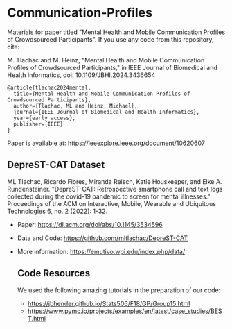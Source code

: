 # Communication-Profiles
Materials for paper titled "Mental Health and Mobile Communication Profiles of Crowdsourced Participants". If you use any code from this repository, cite:

M. Tlachac and M. Heinz, "Mental Health and Mobile Communication Profiles of Crowdsourced Participants," in IEEE Journal of Biomedical and Health Informatics, doi: 10.1109/JBHI.2024.3436654

```
@article{tlachac2024mental,
  title={Mental Health and Mobile Communication Profiles of Crowdsourced Participants},
  author={Tlachac, ML and Heinz, Michael},
  journal={IEEE Journal of Biomedical and Health Informatics},
  year={early access},
  publisher={IEEE}
}
```
Paper is available at: https://ieeexplore.ieee.org/document/10620607

## DepreST-CAT Dataset

ML Tlachac, Ricardo Flores, Miranda Reisch, Katie Houskeeper, and Elke A. Rundensteiner. "DepreST-CAT: Retrospective smartphone call and text logs collected during the covid-19 pandemic to screen for mental illnesses." Proceedings of the ACM on Interactive, Mobile, Wearable and Ubiquitous Technologies 6, no. 2 (2022): 1-32.
* Paper: https://dl.acm.org/doi/abs/10.1145/3534596
* Data and Code: https://github.com/mltlachac/DepreST-CAT
* More information: https://emutivo.wpi.edu/index.php/data/

  ## Code Resources
  
  We used the following amazing tutorials in the preparation of our code:
  * https://jbhender.github.io/Stats506/F18/GP/Group15.html
  * https://www.pymc.io/projects/examples/en/latest/case_studies/BEST.html
